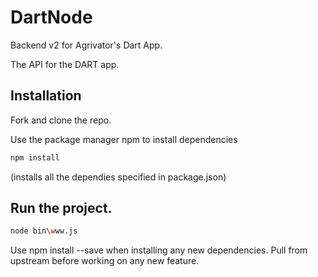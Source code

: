 # DartNode
Backend v2 for Agrivator's Dart App.


The API for the DART app.

## Installation

Fork and clone the repo.

Use the package manager npm to install dependencies

```bash
npm install
```
(installs all the dependies specified in package.json)


## Run the project.

```bash
node bin\www.js
```

Use npm install --save when installing any new dependencies.
Pull from upstream before working on any new feature.
